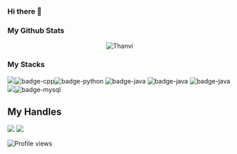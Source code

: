 ### Hi there 👋

<!--
**thanvi47/thanvi47** is a ✨ _special_ ✨ repository because its `README.md` (this file) appears on your GitHub profile.

Here are some ideas to get you started:

- 🔭 I’m currently working on ...
- 🌱 I’m currently learning ...
- 👯 I’m looking to collaborate on ...
- 🤔 I’m looking for help with ...
- 💬 Ask me about ...
- 📫 How to reach me: ...
- 😄 Pronouns: ...
- ⚡ Fun fact: ...
-->
### My Github Stats
<p align="center"> <img src="https://github-readme-stats.vercel.app/api?username=thanvi47&show_icons=true&count_private=true&theme=dark" alt="Thanvi" />

### My Stacks
<img src="https://img.shields.io/badge/Languages-151515?style=for-the-badge&logo=plex&logoColor=FFFFFF">![badge-cpp](https://img.shields.io/badge/c%2B%2B-151515?style=for-the-badge&logo=c%2B%2B&logoColor=79740e&labelColor=151515)![badge-python](https://img.shields.io/badge/python-151515?style=for-the-badge&logo=python&logoColor=79740e&labelColor=151515)
 ![badge-java](https://img.shields.io/badge/java-151515?style=for-the-badge&logo=java&logoColor=79740e&labelColor=151515)
 ![badge-java](https://img.shields.io/badge/PHP-777BB4?style=for-the-badge&logo=php&logoColor=79740e&labelColor=151515) 
 ![badge-java](https://img.shields.io/badge/Laravel-FF2D20?style=for-the-badge&logo=laravel&logoColor=79740e&labelColor=151515) 
 <br/>
<img src="https://img.shields.io/badge/Database-151515?style=for-the-badge&logo=Redis&logoColor=FFFFFF">![badge-mysql](https://img.shields.io/badge/mysql-151515?style=for-the-badge&logo=mysql&logoColor=79740e&labelColor=151515)

## My Handles
 [<img src="https://img.shields.io/badge/Thanvi-151515?style=for-the-badge&logo=linkedin&logoColor=white">](https://www.linkedin.com/in/md-mhatheul-hasan-thanvi-9321b8204//)
 [<img src="https://img.shields.io/badge/Thanvi-151515?style=for-the-badge&logo=github&logoColor=79740e">](https://profile-summary-for-github.com/user/thanvi47) 
<!--  [<img src="https://img.shields.io/badge/PrimeX-151515?style=for-the-badge&logo=codeforces&logoColor=79740e">](https://codeforces.com/profile/PrimeX)  -->
<!--  [<img src="https://img.shields.io/badge/jsprince-151515?style=for-the-badge&logo=codechef&logoColor=79740e">](https://www.codechef.com/users/jsprince) -->
<!--  [<img src="https://img.shields.io/badge/primex-151515?style=for-the-badge&logo=SVG&logoColor=79740e">](https://lightoj.com/user/primex) -->
<!--  [<img src="https://img.shields.io/badge/primex-151515?style=for-the-badge&logo=SVG&logoColor=79740e">](https://www.spoj.com/users/primex/) -->
 
![Profile views](https://gpvc.arturio.dev/thanvi47)
